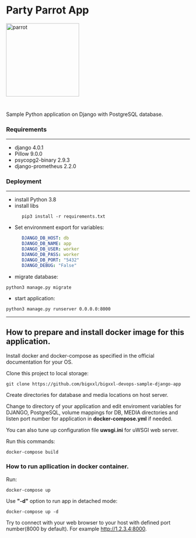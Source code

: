 <h1>Party Parrot App</h1>

<img src='media/images/party-parrot.gif' alt='parrot' height="200" width="200">
<br>
<br>
<h3></h3>

Sample Python application on Django with PostgreSQL database.

<h3>Requirements</h3>

____


- django 4.0.1
- Pillow 9.0.0
- psycopg2-binary 2.9.3
- django-prometheus 2.2.0

<h3>Deployment</h3>

____



- install Python 3.8
- install libs 
```shell
      pip3 install -r requirements.txt
```

* Set environment export for variables:
```yaml
      DJANGO_DB_HOST: db
      DJANGO_DB_NAME: app
      DJANGO_DB_USER: worker
      DJANGO_DB_PASS: worker
      DJANGO_DB_PORT: "5432"
      DJANGO_DEBUG: "False"
```


* migrate database:
```shell
python3 manage.py migrate
```

* start application:
```shell
python3 manage.py runserver 0.0.0.0:8000
```

____

<h2>How to prepare and install docker image for this application.</h2>


Install docker and docker-compose as specified in the official documentation for your OS.

Clone this project to local storage:

```shell
git clone https://github.com/bigxxl/bigxxl-devops-sample-django-app
```

Create directories for database and media locations on host server.

Change to directory of your application and edit enviroment variables for DJANGO, PostgreSQL, volume mappings for DB, MEDIA directories and listen port number for application in <b>docker-compose.yml</b> if needed.

You can also tune up configuration file <b>uwsgi.ini</b> for uWSGI web server.

Run this commands:

```shell
docker-compose build
```

<h3>How to run apllication in docker container.</h3>
Run:

```shell
docker-compose up
```

Use <b>"-d"</b> option to run app in detached mode:

```shell
docker-compose up -d
```

Try to connect with your web browser to your host with defined port number(8000 by default). 
For example http://1.2.3.4:8000.
